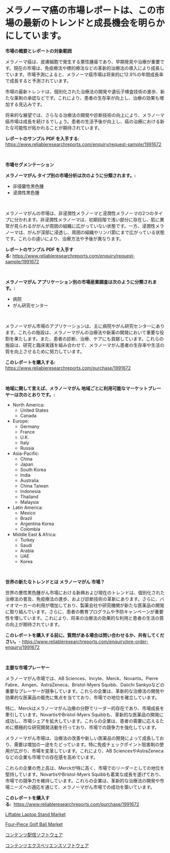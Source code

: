 <p><h1>メラノーマ癌の市場レポートは、この市場の最新のトレンドと成長機会を明らかにしています。</h1></p><p><strong>市場の概要とレポートの対象範囲</strong></p>
<p><p>メラノーマ癌は、皮膚細胞で発生する悪性腫瘍であり、早期発見や治療が重要です。現在の市場は、免疫療法や標的療法などの革新的治療法の導入により成長しています。市場予測によると、メラノーマ癌市場は将来的に12.9%の年間成長率で成長すると予測されています。</p><p>市場の最新トレンドは、個別化された治療法の開発や遺伝子検査技術の進歩、新たな薬剤の承認などです。これにより、患者の生存率が向上し、治療の効果も増加する見込みです。</p><p>将来的な展望では、さらなる治療法の開発や診断技術の向上により、メラノーマ癌市場は成長を続けるでしょう。患者の生活予後が向上し、癌の治療における新たな可能性が拓かれることが期待されています。</p></p>
<p><strong>レポートのサンプル PDF を入手する:</strong> <a href="https://www.reliableresearchreports.com/enquiry/request-sample/1991672">https://www.reliableresearchreports.com/enquiry/request-sample/1991672</a></p>
<p>&nbsp;</p>
<p><strong>市場セグメンテーション</strong></p>
<p><strong>メラノーマがん タイプ別の市場分析は次のように分類されます。:</strong></p>
<p><ul><li>非侵襲性黒色腫</li><li>浸潤性黒色腫</li></ul></p>
<p>&nbsp;</p>
<p><p>メラノーマがんの市場は、非浸潤性メラノーマと浸潤性メラノーマの2つのタイプに分かれます。非浸潤性メラノーマは、初期段階で浅い部分に存在し、肌に異常が見られるががんが周囲の組織に広がっていない状態です。一方、浸潤性メラノーマは、がんが深部に浸透し、周囲の組織やリンパ節にまで広がっている状態です。これらの違いにより、治療方法や予後が異なります。</p></p>
<p><strong>レポートのサンプル PDF を入手する:</strong>&nbsp;<a href="https://www.reliableresearchreports.com/enquiry/request-sample/1991672">https://www.reliableresearchreports.com/enquiry/request-sample/1991672</a></p>
<p>&nbsp;</p>
<p><strong> メラノーマがん アプリケーション別の市場産業調査は次のように分類されます。:</strong></p>
<p><ul><li>病院</li><li>がん研究センター</li></ul></p>
<p>&nbsp;</p>
<p><p>メラノーマがん市場のアプリケーションは、主に病院やがん研究センターにあります。これらの施設は、メラノーマがんの治療法や新薬の開発において重要な役割を果たします。また、患者の診断、治療、ケアにも貢献しています。これらの施設は、研究と臨床実践を組み合わせて、メラノーマがん患者の生存率や生活の質を向上させるために努力しています。</p></p>
<p><strong>このレポートを購入する:</strong>&nbsp; <a href="https://www.reliableresearchreports.com/purchase/1991672">https://www.reliableresearchreports.com/purchase/1991672</a></p>
<p>&nbsp;</p>
<p><strong>地域に関して言えば、メラノーマがん 地域ごとに利用可能なマーケットプレーヤーは次のとおりです。:</strong></p>
<p><ul>
    <li>
        North America:
        <ul>
            <li>United States</li>
            <li>Canada</li>
        </ul>
    </li>
    <li>
        Europe:
        <ul>
            <li>Germany</li>
            <li>France</li>
            <li>U.K.</li>
            <li>Italy</li>
            <li>Russia</li>
        </ul>
    </li>
    <li>
        Asia-Pacific:
        <ul>
            <li>China</li>
            <li>Japan</li>
            <li>South Korea</li>
            <li>India</li>
            <li>Australia</li>
            <li>China Taiwan</li>
            <li>Indonesia</li>
            <li>Thailand</li>
            <li>Malaysia</li>
        </ul>
    </li>
    <li>
        Latin America:
        <ul>
            <li>Mexico</li>
            <li>Brazil</li>
            <li>Argentina Korea</li>
            <li>Colombia</li>
        </ul>
    </li>
    <li>
        Middle East & Africa:
        <ul>
            <li>Turkey</li>
            <li>Saudi</li>
            <li>Arabia</li>
            <li>UAE</li>
            <li>Korea</li>
        </ul>
    </li>
    </ul></p>
<p>&nbsp;</p>
<p><strong>世界の新たなトレンドとは メラノーマがん 市場？</strong></p>
<p><p>世界の悪性黒色腫がん市場における新興および現在のトレンドは、個別化された治療法の普及、免疫療法の進歩、および診断技術の革新にあります。さらに、バイオマーカーの利用が増加しており、製薬会社や研究機関が新たな医薬品の開発に取り組んでいます。さらに、患者の教育プログラムや予防キャンペーンが重要性を増しています。これにより、将来の治療法の効果的な利用と患者の生活の質の向上が期待されています。</p></p>
<p><strong>このレポートを購入する前に、質問がある場合は問い合わせるか、共有してください。</strong>- <a href="https://www.reliableresearchreports.com/enquiry/pre-order-enquiry/1991672">https://www.reliableresearchreports.com/enquiry/pre-order-enquiry/1991672</a></p>
<p>&nbsp;</p>
<p><strong>主要な市場プレーヤー</strong></p>
<p><p>メラノーマがん市場では、AB Sciences、Incyte、Merck、Novartis、Pierre Fabre、Amgen、AstraZeneca、Bristol-Myers Squibb、Daiichi Sankyoなどの重要なプレーヤーが競争しています。これらの企業は、革新的な治療法の開発や効果的な医薬品の販売に焦点を当てており、市場での地位を確立しています。</p><p>特に、Merckはメラノーマがん治療の分野でリーダー的存在であり、市場成長を牽引しています。NovartisやBristol-Myers Squibbも、革新的な医薬品の開発に成功し、市場シェアを拡大しています。これらの企業は、患者の需要に応えるために積極的な研究開発活動を行っており、市場での競争力を強化しています。</p><p>メラノーマがん市場は、治療法の改善や新しい医薬品の開発によって成長しており、需要は増加の一途をたどっています。特に免疫チェックポイント阻害剤の使用が広がり、市場を変革しています。これにより、AB SciencesやAstraZenecaなどの企業も市場での存在感を高めています。</p><p>これらの企業の売上高は、Merckが特に高く、市場でのリーダーとしての地位を堅持しています。NovartisやBristol-Myers Squibbも着実な成長を遂げており、市場での競争力を維持しています。これらの企業は、革新的な治療法の開発や市場ニーズへの適応を通じて、メラノーマがん市場での成功を築いています。</p></p>
<p><strong>このレポートを購入する:</strong>&nbsp;&nbsp;<a href="https://www.reliableresearchreports.com/purchase/1991672">https://www.reliableresearchreports.com/purchase/1991672</a></p>
<p><p><a href="https://github.com/josesg55/Market-Research-Report-List-2/blob/main/liftable-laptop-stand-market.md">Liftable Laptop Stand Market</a></p><p><a href="https://github.com/indrystar/Market-Research-Report-List-2/blob/main/four-piece-golf-ball-market.md">Four-Piece Golf Ball Market</a></p><p><a href="https://github.com/vtbvgl20191192/Market-Research-Report-List-1/blob/main/54461998147.md">コンテンツ配信ソフトウェア</a></p><p><a href="https://github.com/laurenreichert/Market-Research-Report-List-1/blob/main/19214938148.md">コンテンツエクスペリエンスソフトウェア</a></p></p>